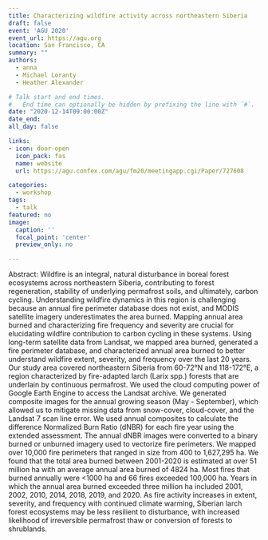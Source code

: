 ```yaml
---
title: Characterizing wildfire activity across northeastern Siberia
draft: false
event: 'AGU 2020'
event_url: https://agu.org
location: San Francisco, CA
summary: ""
authors: 
  - anna
  - Michael Loranty
  - Heather Alexander

# Talk start and end times.
#   End time can optionally be hidden by prefixing the line with `#`.
date: "2020-12-14T09:00:00Z"
date_end: 
all_day: false

links:
- icon: door-open
  icon_pack: fas
  name: website
  url: https://agu.confex.com/agu/fm20/meetingapp.cgi/Paper/727608

categories:
  - workshop
tags:
  - talk
featured: no
image:
  caption: ''
  focal_point: 'center'
  preview_only: no

---
```


Abstract: Wildfire is an integral, natural disturbance in boreal forest ecosystems across northeastern Siberia, contributing to forest regeneration, stability of underlying permafrost soils, and ultimately, carbon cycling. Understanding wildfire dynamics in this region is challenging because an annual fire perimeter database does not exist, and MODIS satellite imagery underestimates the area burned. Mapping annual area burned and characterizing fire frequency and severity are crucial for elucidating wildfire contribution to carbon cycling in these systems. Using long-term satellite data from Landsat, we mapped area burned, generated a fire perimeter database, and characterized annual area burned to better understand wildfire extent, severity, and frequency over the last 20 years. Our study area covered northeastern Siberia from 60-72°N and 118-172°E, a region characterized by fire-adapted larch (Larix spp.) forests that are underlain by continuous permafrost. We used the cloud computing power of Google Earth Engine to access the Landsat archive. We generated composite images for the annual growing season (May - September), which allowed us to mitigate missing data from snow-cover, cloud-cover, and the Landsat 7 scan line error. We used annual composites to calculate the difference Normalized Burn Ratio (dNBR) for each fire year using the extended assessment. The annual dNBR images were converted to a binary burned or unburned imagery used to vectorize fire perimeters. We mapped over 10,000 fire perimeters that ranged in size from 400 to 1,627,295 ha. We found that the total area burned between 2001-2020 is estimated at over 51 million ha with an average annual area burned of 4824 ha. Most fires that burned annually were <1000 ha and 66 fires exceeded 100,000 ha. Years in which the annual area burned exceeded three million ha included 2001, 2002, 2010, 2014, 2018, 2019, and 2020. As fire activity increases in extent, severity, and frequency with continued climate warming, Siberian larch forest ecosystems may be less resilient to disturbance, with increased likelihood of irreversible permafrost thaw or conversion of forests to shrublands.
